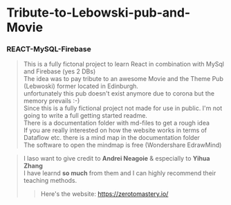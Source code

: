 # Tribute-to-Lebowski-pub-and-Movie
### REACT-MySQL-Firebase


> This is a fully fictonal project to learn React in combination with MySql and Firebase (yes 2 DBs) </br>
> The idea was to pay tribute to an awesome Movie and the Theme Pub (Lebwoski) former located in Edinburgh.</br>
> unfortunately this pub doesn't exist anymore due to corona but the memory prevails :-) </br>
> Since this is a fully fictional project not made for use in public.
> I'm not going to write a full getting started readme. </br>
> There is a documentation folder with md-files to get a rough idea</br>
> If you are really interested on how the website works in terms of Dataflow etc. there is a mind map in the documentation folder</br>
> The software to open the mindmap is free (Wondershare EdrawMind) </br>


> I laso want to give credit to **Andrei Neagoie** & especially to **Yihua Zhang** </br>
> I have learnd **so much** from them and I can highly recommend their teaching methods. </br>
>> Here's the website: https://zerotomastery.io/



